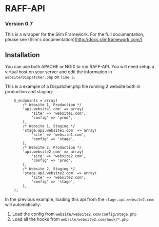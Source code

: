 
RAFF-API
========


### Version 0.7


This is a wrapper for the Slim Framework.
For the full documentation, please see (Slim's documentation)[http://docs.slimframework.com/]


Installation
------------

You can use both APACHE or NGIX to run RAFF-API.
You will need setup a virtual host on your server and edit the information in
`website/Dispatcher.php` on `line 5`.

This is a example of a Dispatcher.php file running 2 website both in production and staging:


```
	$_endpoints = array(
		/* Website 1, Production */
		'api.website1.com' => array(
			'site' => 'website1.com',
			'config' => 'prod',
		),
		/* Website 1, Staging */
		'stage.api.website1.com' => array(
			'site' => 'website1.com',
			'config' => 'stage',
		),
		/* Website 2, Production */
		'api.website2.com' => array(
			'site' => 'website2.com',
			'config' => 'prod',
		),
		/* Website 2, Staging */
		'stage.api.website2.com' => array(
			'site' => 'website2.com',
			'config' => 'stage',
		),
	);
```

In the previous example, loading this api from the `stage.api.website2.com` will automatically:

1. Load the config from `website/website2.com/config/stage.php`
2. Load all the hooks from `website/website2.com/hook/*.php`